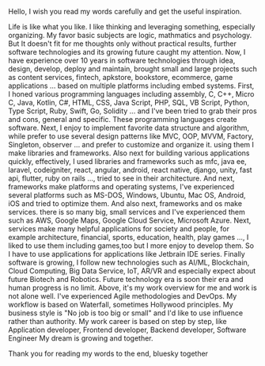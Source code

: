 Hello, I wish you read my words carefully and get the useful inspiration.

Life is like what you like. I like thinking and leveraging something, especially organizing. My favor basic subjects are logic, mathmatics and psychology. But It doesn't fit for me thoughts only without practical results, further software technologies and its growing future caught my attention.
Now, I have experience over 10 years in software technologies through idea, design, develop, deploy and maintain, brought small and large projects such as content services, fintech, apkstore, bookstore, ecommerce, game applications ... based on multiple platforms including embed systems.
First, I honed various programming languages including assembly, C, C++, Micro C, Java, Kotlin, C#, HTML, CSS, Java Script, PHP, SQL, VB Script, Python, Type Script, Ruby, Swift, Go, Solidity ... and I've been tried to grab their pros and cons, general and specific. These programming languages create software.
Next, I enjoy to implement favorite data structure and algorithm, while prefer to use several design patterns like MVC, OOP, MVVM, Factory, Singleton, observer ... and prefer to customize and organize it. using them I make libraries and frameworks.
Also next for building various applications quickly, effectively, I used libraries and frameworks such as mfc, java ee, laravel, codeigniter, react, angular, android, react native, django, unity, fast api, flutter, ruby on rails ..., tried to see in their architecture.
And next, frameworks make platforms and operating systems,  I've experienced several platforms such as MS-DOS, Windows, Ubuntu, Mac OS, Android, iOS and tried to optimize them.
And also next, frameworks and os make services. there is so many big, small services and I've experienced them such as AWS, Google Maps, Google Cloud Service, Microsoft Azure. 
Next, services make many helpful applications for society and people, for example architecture, financial, sports, education, health, play games ..., I liked to use them including games,too but I more enjoy to develop them. So I have to use applications for applications like Jetbrain IDE series.
Finally software is growing, I follow new technologies such as AI/ML, Blockchain, Cloud Computing, Big Data Service, IoT, AR/VR and especially expect about future Biotech and Robotics. Future technology era is soon their era and human progress is no limit.
Above, it's my work overview for me and work is not alone well.
I've experienced Agile methodologies and DevOps.
My workflow is based on Waterfall, sometimes Hollywood principles.
My business style is "No job is too big or small" and I'd like to use influence rather than authority.
My work career is based on step by step, like Application developer, Frontend developer, Backend developer, Software Engineer
My dream is growing and together.

Thank you for reading my words to the end, bluesky together
